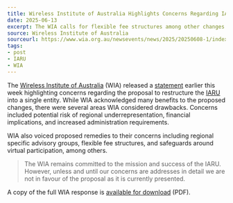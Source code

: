```yaml
---
title: Wireless Institute of Australia Highlights Concerns Regarding IARU Restructuring Plan
date: 2025-06-13
excerpt: The WIA calls for flexible fee structures among other changes.
source: Wireless Institute of Australia
sourceurl: https://www.wia.org.au/newsevents/news/2025/20250608-1/index.php
tags:
- post
- IARU
- WIA
---
```

The [Wireless Institute of Australia](https://www.wia.org.au/) (WIA) released a [statement](https://www.wia.org.au/newsevents/news/2025/20250608-1/index.php) earlier this week highlighting concerns regarding the proposal to restructure the [IARU](https://www.iaru.org/) into a single entity. While WIA acknowledged many benefits to the proposed changes, there were several areas WIA considered drawbacks. Concerns included potential risk of regional underrepresentation, financial implications, and increased administration requirements. 

WIA also voiced proposed remedies to their concerns including regional specific advisory groups, flexible fee structures, and safeguards around virtual participation, among others. 

> The WIA remains committed to the mission and success of the IARU. However, unless and until our concerns are addresses in detail we are not in favour of the proposal as it is currently presented.

A copy of the full WIA response is [available for download](https://www.wia.org.au/newsevents/news/2025/20250608-1/documents/WIA%20Response%20to%20IARU%20Restructure.pdf) (PDF).